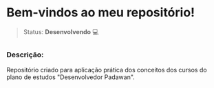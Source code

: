 # Bem-vindos ao meu repositório!

>Status: **Desenvolvendo** 💻

##

### **Descrição:** 

Repositório criado para aplicação prática dos conceitos dos cursos do plano de estudos "Desenvolvedor Padawan".
